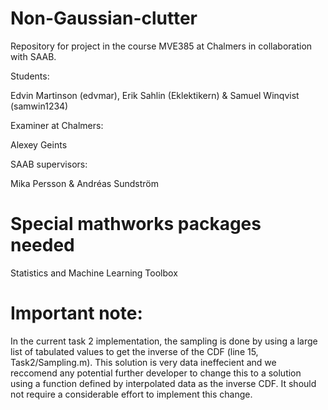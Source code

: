 # Non-Gaussian-clutter
Repository for project in the course MVE385 at Chalmers in collaboration with SAAB.

Students:

Edvin Martinson (edvmar), Erik Sahlin (Eklektikern) & Samuel Winqvist (samwin1234) 

Examiner at Chalmers: 

Alexey Geints

SAAB supervisors: 

Mika Persson & Andréas Sundström


# Special mathworks packages needed 

Statistics and Machine Learning Toolbox


# Important note: 

In the current task 2 implementation, the sampling is done by using a large list of tabulated values to get the inverse of the CDF (line 15, Task2/Sampling.m). This solution is very data ineffecient and we reccomend any potential further developer to change this to a solution using a function defined by interpolated data as the inverse CDF. It should not require a considerable effort to implement this change. 
